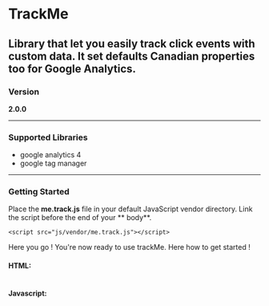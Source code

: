 # TrackMe

Library that let you easily track click events with custom data. It set defaults Canadian properties too for Google 
Analytics.
---

### Version

**2.0.0**

---

### Supported Libraries

- google analytics 4
- google tag manager
---

### Getting Started

Place the **me.track.js** file in your default JavaScript vendor directory. Link the script before the end of your **
body**.

```
<script src="js/vendor/me.track.js"></script>
```

Here you go ! You're now ready to use trackMe. Here how to get started !

#### HTML:

~~~

~~~

#### Javascript:

~~~

~~~